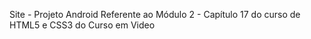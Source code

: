 Site - Projeto Android
Referente ao Módulo 2 - Capítulo 17 do curso de HTML5 e CSS3 do Curso em Video
